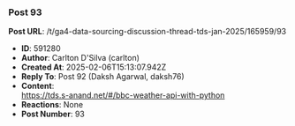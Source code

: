 ### Post 93
**Post URL**: /t/ga4-data-sourcing-discussion-thread-tds-jan-2025/165959/93
- **ID**: 591280
- **Author**: Carlton D'Silva (carlton)
- **Created At**: 2025-02-06T15:13:07.942Z
- **Reply To**: Post 92 (Daksh Agarwal, daksh76)
- **Content**:  
  <a href="https://tds.s-anand.net/#/bbc-weather-api-with-python" class="onebox" target="_blank" rel="noopener nofollow ugc">https://tds.s-anand.net/#/bbc-weather-api-with-python</a>
- **Reactions**: None
- **Post Number**: 93


